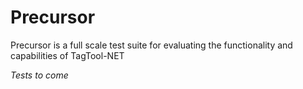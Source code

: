 # Precursor

Precursor is a full scale test suite for evaluating the functionality and capabilities of TagTool-NET

*Tests to come*